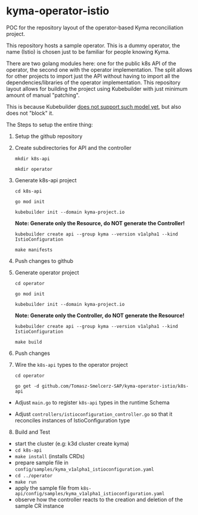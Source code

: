 # kyma-operator-istio

POC for the repository layout of the operator-based Kyma reconciliation project.

This repository hosts a sample operator. This is a dummy operator, the name (Istio) is chosen just to be familiar for people knowing Kyma.

There are two golang modules here: one for the public k8s API of the operator, the second one with the operator implementation.
The split allows for other projects to import just the API without having to import all the dependencies/libraries of the operator implementation.
This repository layout allows for building the project using Kubebuilder with just minimum amount of manual "patching".

This is because Kubebuilder [does not support such model yet](https://github.com/kubernetes-sigs/kubebuilder/blob/master/docs/using_an_external_type.md), but also does not "block" it.


The Steps to setup the entire thing:

1) Setup the github repository

2) Create subdirectories for API and the controller

    `mkdir k8s-api`
    
    `mkdir operator`

3) Generate k8s-api project

    `cd k8s-api`

    `go mod init`

    `kubebuilder init --domain kyma-project.io`
    
    **Note: Generate only the Resource, do NOT generate the Controller!**

   `kubebuilder create api --group kyma --version v1alpha1 --kind IstioConfiguration`

   `make manifests`

4) Push changes to github

5) Generate operator project

    `cd operator`

    `go mod init`

    `kubebuilder init --domain kyma-project.io`

    **Note: Generate only the Controller, do NOT generate the Resource!**

    `kubebuilder create api --group kyma --version v1alpha1 --kind IstioConfiguration`

    `make build`

6) Push changes

7) Wire the `k8s-api` types to the operator project

    `cd operator`

    `go get -d github.com/Tomasz-Smelcerz-SAP/kyma-operator-istio/k8s-api`

  - Adjust `main.go` to register `k8s-api` types in the runtime Schema

  - Adjust `controllers/istioconfiguration_controller.go` so that it reconciles instances of IstioConfiguration type

8) Build and Test

- start the cluster (e.g: k3d cluster create kyma)
- `cd k8s-api`
- `make install` (installs CRDs)
- prepare sample file in `config/samples/kyma_v1alpha1_istioconfiguration.yaml`
- `cd ../operator`
- `make run`
- apply the sample file from `k8s-api/config/samples/kyma_v1alpha1_istioconfiguration.yaml`
- observe how the controller reacts to the creation and deletion of the sample CR instance

